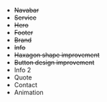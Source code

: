 + <s>Navabar</s>
+ <s>Service</s>
+ <s>Hero</s>
+ <s>Footer</s>
+ <s>Brand</s>
+ <s>Info</s>
+ <s>Haxagon shape improvement</s>
+ <s>Button design improvement</s>
+ Info 2
+ Quote
+ Contact
+ Animation
